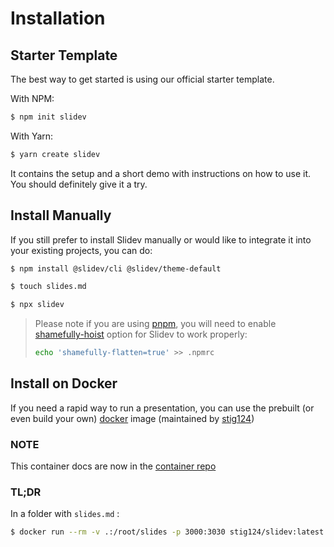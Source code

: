 # Installation

## Starter Template

The best way to get started is using our official starter template.

With NPM:

```bash
$ npm init slidev
```

With Yarn:

```bash
$ yarn create slidev
```

It contains the setup and a short demo with instructions on how to use it. You should definitely give it a try.

## Install Manually

If you still prefer to install Slidev manually or would like to integrate it into your existing projects, you can do:

```bash
$ npm install @slidev/cli @slidev/theme-default
```
```bash
$ touch slides.md
```
```bash
$ npx slidev
```

> Please note if you are using [pnpm](https://pnpm.io), you will need to enable [shamefully-hoist](https://pnpm.io/npmrc#shamefully-hoist) option for Slidev to work properly:
>
> ```bash
> echo 'shamefully-flatten=true' >> .npmrc
> ```

## Install on Docker

If you need a rapid way to run a presentation, you can use the prebuilt (or even build your own) [docker](https://hub.docker.com/r/stig124/slidev) image (maintained by [stig124](https://github.com/Stig124))

### NOTE

This container docs are now in the [container repo](https://github.com/slidevjs/container)

### TL;DR

In a folder with `slides.md` :

```bash
$ docker run --rm -v .:/root/slides -p 3000:3030 stig124/slidev:latest
```